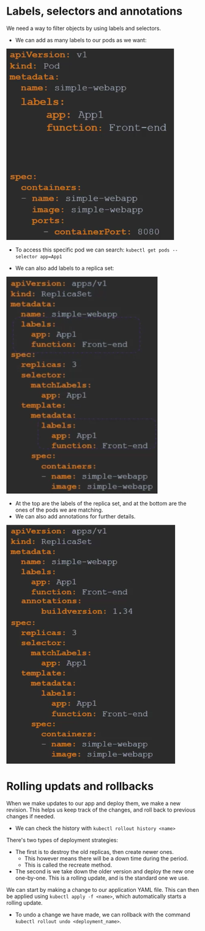 # Labels, selectors and annotations
We need a way to filter objects by using labels and selectors. 

- We can add as many labels to our pods as we want:

![](images/5.6.png)

- To access this specific pod we can search: `kubectl get pods --selector app=App1`

- We can also add labels to a replica set: 

![](images/5.7.png)

- At the top are the labels of the replica set, and at the bottom are the ones of the pods we are matching. 
- We can also add annotations for further details. 

![](images/5.8.png)

# Rolling updats and rollbacks
When we make updates to our app and deploy them, we make a new revision. This helps us keep track of the changes, and roll back to previous changes if needed. 
- We can check the history with `kubectl rollout history <name>`

There's two types of deployment strategies:
- The first is to destroy the old replicas, then create newer ones. 
    - This however means there will be a down time during the period.
    - This is called the recreate method.
- The second is we take down the older version and deploy the new one one-by-one. This is a rolling update, and is the standard one we use. 

We can start by making a change to our application YAML file. This can then be applied using `kubectl apply -f <name>`, which automatically starts a rolling update. 

- To undo a change we have made, we can rollback with the command `kubectl rollout undo <deployment_name>`. 